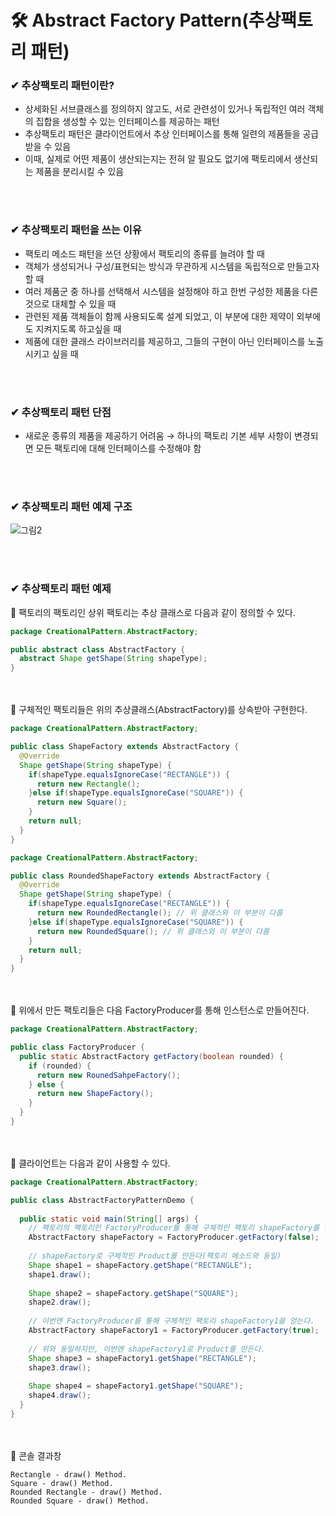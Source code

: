 # 🛠 Abstract Factory Pattern(추상팩토리 패턴)
### ✔ 추상팩토리 패턴이란?
* 상세화된 서브클래스를 정의하지 않고도, 서로 관련성이 있거나 독립적인 여러 객체의 집합을 생성할 수 있는 인터페이스를 제공하는 패턴
* 추상팩토리 패턴은 클라이언트에서 추상 인터페이스를 통해 일련의 제품들을 공급받을 수 있음
* 이때, 실제로 어떤 제품이 생산되는지는 전혀 알 필요도 없기에 팩토리에서 생산되는 제품을 분리시킬 수 있음

<br/><br/>
### ✔ 추상팩토리 패턴을 쓰는 이유
* 팩토리 메소드 패턴을 쓰던 상황에서 팩토리의 종류를 늘려야 할 때
* 객체가 생성되거나 구성/표현되는 방식과 무관하게 시스템을 독립적으로 만들고자 할 때
* 여러 제품군 중 하나를 선택해서 시스템을 설정해야 하고 한번 구성한 제품을 다른 것으로 대체할 수 있을 때
* 관련된 제품 객체들이 함께 사용되도록 설계 되었고, 이 부분에 대한 제약이 외부에도 지켜지도록 하고싶을 때
* 제품에 대한 클래스 라이브러리를 제공하고, 그들의 구현이 아닌 인터페이스를 노출시키고 싶을 때


<br/><br/>
### ✔ 추상팩토리 패턴 단점
*  새로운 종류의 제품을 제공하기 어려움 → 하나의 팩토리 기본 세부 사항이 변경되면 모든 팩토리에 대해 인터페이스를 수정해야 함


<br/><br/>
### ✔ 추상팩토리 패턴 예제 구조
![그림2](https://user-images.githubusercontent.com/54934681/104093358-7d5dba80-52cd-11eb-8173-4afe84702a65.png)



<br/><br/>
### ✔ 추상팩토리 패턴 예제
🔻 팩토리의 팩토리인 상위 팩토리는 추상 클래스로 다음과 같이 정의할 수 있다.
```java
package CreationalPattern.AbstractFactory;

public abstract class AbstractFactory {
  abstract Shape getShape(String shapeType);
}
```

<br/><br/>
🔻 구체적인 팩토리들은 위의 추상클래스(AbstractFactory)를 상속받아 구현한다.
```java
package CreationalPattern.AbstractFactory;

public class ShapeFactory extends AbstractFactory {
  @Override
  Shape getShape(String shapeType) {
    if(shapeType.equalsIgnoreCase("RECTANGLE")) {
      return new Rectangle();
    }else if(shapeType.equalsIgnoreCase("SQUARE")) {
      return new Square();
    }
    return null;
  }
}
```
```java
package CreationalPattern.AbstractFactory;

public class RoundedShapeFactory extends AbstractFactory {
  @Override
  Shape getShape(String shapeType) {
    if(shapeType.equalsIgnoreCase("RECTANGLE")) {
      return new RoundedRectangle(); // 위 클래스와 이 부분이 다름
    }else if(shapeType.equalsIgnoreCase("SQUARE")) {
      return new RoundedSquare(); // 위 클래스와 이 부분이 다름
    }
    return null;
  }
}
```

<br/><br/>
🔻 위에서 만든 팩토리들은 다음 FactoryProducer를 통해 인스턴스로 만들어진다.
```java
package CreationalPattern.AbstractFactory;

public class FactoryProducer {
  public static AbstractFactory getFactory(boolean rounded) {
    if (rounded) {
      return new RounedSahpeFactory();
    } else {
      return new ShapeFactory();
    }
  }
}
```

<br/><br/>
🔻 클라이언트는 다음과 같이 사용할 수 있다.
```java
package CreationalPattern.AbstractFactory;

public class AbstractFactoryPatternDemo {
  
  public static void main(String[] args) {
    // 팩토리의 팩토리인 FactoryProducer를 통해 구체적인 팩토리 shapeFactory를 얻는다.
    AbstractFactory shapeFactory = FactoryProducer.getFactory(false);
    
    // shapeFactory로 구체적인 Product를 만든다(팩토리 메소드와 동일)
    Shape shape1 = shapeFactory.getShape("RECTANGLE");
    shape1.draw();
    
    Shape shape2 = shapeFactory.getShape("SQUARE");
    shape2.draw();
    
    // 이번엔 FactoryProducer를 통해 구체적인 팩토리 shapeFactory1을 얻는다.
    AbstractFactory shapeFactory1 = FactoryProducer.getFactory(true);
    
    // 위와 동일하지만, 이번엔 shapeFactory1로 Product를 만든다.
    Shape shape3 = shapeFactory1.getShape("RECTANGLE");
    shape3.draw();
    
    Shape shape4 = shapeFactory1.getShape("SQUARE");
    shape4.draw();
  }
}
```

<br/><br/>
🔻 콘솔 결과창
```console
Rectangle - draw() Method.
Square - draw() Method.
Rounded Rectangle - draw() Method.
Rounded Square - draw() Method.
```

